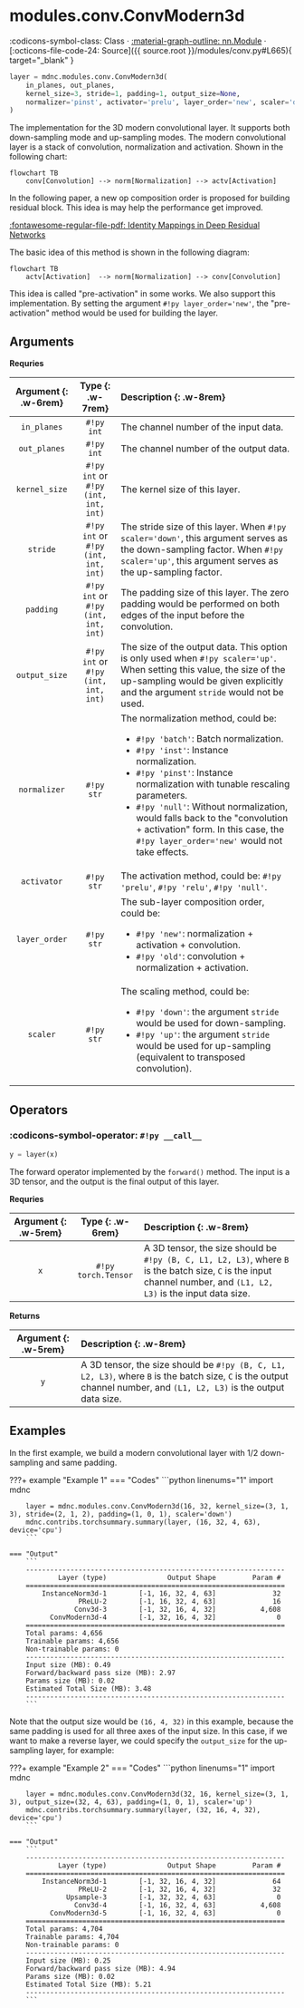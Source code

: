 # modules.conv.ConvModern3d

:codicons-symbol-class: Class · [:material-graph-outline: nn.Module][torch-module] · [:octicons-file-code-24: Source]({{ source.root }}/modules/conv.py#L665){ target="_blank" }

```python
layer = mdnc.modules.conv.ConvModern3d(
    in_planes, out_planes,
    kernel_size=3, stride=1, padding=1, output_size=None,
    normalizer='pinst', activator='prelu', layer_order='new', scaler='down'
)
```

The implementation for the 3D modern convolutional layer. It supports both down-sampling mode and up-sampling modes. The modern convolutional layer is a stack of convolution, normalization and activation. Shown in the following chart:

```mermaid
flowchart TB
    conv[Convolution] --> norm[Normalization] --> actv[Activation]
```

In the following paper, a new op composition order is proposed for building residual block. This idea is may help the performance get improved.

[:fontawesome-regular-file-pdf: Identity Mappings in Deep Residual Networks](https://arxiv.org/abs/1603.05027)

The basic idea of this method is shown in the following diagram:

```mermaid
flowchart TB
    actv[Activation]  --> norm[Normalization] --> conv[Convolution]
```

This idea is called "pre-activation" in some works. We also support this implementation. By setting the argument `#!py layer_order='new'`, the "pre-activation" method would be used for building the layer.

## Arguments

**Requries**

| Argument {: .w-6rem} | Type {: .w-7rem} | Description {: .w-8rem} |
| :------: | :-----: | :---------- |
| `in_planes` | `#!py int` | The channel number of the input data. |
| `out_planes` | `#!py int` | The channel number of the output data. |
| `kernel_size` | `#!py int` or<br>`#!py (int, int, int)` | The kernel size of this layer. |
| `stride` | `#!py int` or<br>`#!py (int, int, int)` | The stride size of this layer. When `#!py scaler='down'`, this argument serves as the down-sampling factor. When `#!py scaler='up'`, this argument serves as the up-sampling factor. |
| `padding` | `#!py int` or<br>`#!py (int, int, int)` | The padding size of this layer. The zero padding would be performed on both edges of the input before the convolution. |
| `output_size` | `#!py int` or<br>`#!py (int, int, int)` | The size of the output data. This option is only used when `#!py scaler='up'`. When setting this value, the size of the up-sampling would be given explicitly and the argument `stride` would not be used. |
| `normalizer` | `#!py str` | The normalization method, could be: <ul> <li>`#!py 'batch'`: Batch normalization.</li> <li>`#!py 'inst'`: Instance normalization.</li> <li>`#!py 'pinst'`: Instance normalization with tunable rescaling parameters.</li> <li>`#!py 'null'`: Without normalization, would falls back to the "convolution + activation" form. In this case, the `#!py layer_order='new'` would not take effects.</li> </ul> |
| `activator` | `#!py str` | The activation method, could be: `#!py 'prelu'`, `#!py 'relu'`, `#!py 'null'`. |
| `layer_order` | `#!py str` | The sub-layer composition order, could be: <ul> <li>`#!py 'new'`: normalization + activation + convolution.</li> <li>`#!py 'old'`: convolution + normalization + activation.</li> </ul> |
| `scaler` | `#!py str` | The scaling method, could be: <ul> <li>`#!py 'down'`: the argument `stride` would be used for down-sampling.</li> <li>`#!py 'up'`: the argument `stride` would be used for up-sampling (equivalent to transposed convolution).</li> </ul> |

## Operators

### :codicons-symbol-operator: `#!py __call__`

```python
y = layer(x)
```

The forward operator implemented by the `forward()` method. The input is a 3D tensor, and the output is the final output of this layer.

**Requries**

| Argument {: .w-5rem} | Type {: .w-6rem} | Description {: .w-8rem} |
| :------: | :-----: | :---------- |
| `x` | `#!py torch.Tensor` | A 3D tensor, the size should be `#!py (B, C, L1, L2, L3)`, where `B` is the batch size, `C` is the input channel number, and `(L1, L2, L3)` is the input data size. |

**Returns**

| Argument {: .w-5rem} | Description {: .w-8rem} |
| :------: | :---------- |
| `y` | A 3D tensor, the size should be `#!py (B, C, L1, L2, L3)`, where `B` is the batch size, `C` is the output channel number, and `(L1, L2, L3)` is the output data size. |

## Examples

In the first example, we build a modern convolutional layer with 1/2 down-sampling and same padding.

???+ example "Example 1"
    === "Codes"
        ```python linenums="1"
        import mdnc

        layer = mdnc.modules.conv.ConvModern3d(16, 32, kernel_size=(3, 1, 3), stride=(2, 1, 2), padding=(1, 0, 1), scaler='down')
        mdnc.contribs.torchsummary.summary(layer, (16, 32, 4, 63), device='cpu')
        ```

    === "Output"
        ```
        ----------------------------------------------------------------
                Layer (type)               Output Shape         Param #
        ================================================================
            InstanceNorm3d-1        [-1, 16, 32, 4, 63]              32
                     PReLU-2        [-1, 16, 32, 4, 63]              16
                    Conv3d-3        [-1, 32, 16, 4, 32]           4,608
              ConvModern3d-4        [-1, 32, 16, 4, 32]               0
        ================================================================
        Total params: 4,656
        Trainable params: 4,656
        Non-trainable params: 0
        ----------------------------------------------------------------
        Input size (MB): 0.49
        Forward/backward pass size (MB): 2.97
        Params size (MB): 0.02
        Estimated Total Size (MB): 3.48
        ----------------------------------------------------------------
        ```

Note that the output size would be `(16, 4, 32)` in this example, because the same padding is used for all three axes of the input size. In this case, if we want to make a reverse layer, we could specify the `output_size` for the up-sampling layer, for example:

???+ example "Example 2"
    === "Codes"
        ```python linenums="1"
        import mdnc

        layer = mdnc.modules.conv.ConvModern3d(32, 16, kernel_size=(3, 1, 3), output_size=(32, 4, 63), padding=(1, 0, 1), scaler='up')
        mdnc.contribs.torchsummary.summary(layer, (32, 16, 4, 32), device='cpu')
        ```

    === "Output"
        ```
        ----------------------------------------------------------------
                Layer (type)               Output Shape         Param #
        ================================================================
            InstanceNorm3d-1        [-1, 32, 16, 4, 32]              64
                     PReLU-2        [-1, 32, 16, 4, 32]              32
                  Upsample-3        [-1, 32, 32, 4, 63]               0
                    Conv3d-4        [-1, 16, 32, 4, 63]           4,608
              ConvModern3d-5        [-1, 16, 32, 4, 63]               0
        ================================================================
        Total params: 4,704
        Trainable params: 4,704
        Non-trainable params: 0
        ----------------------------------------------------------------
        Input size (MB): 0.25
        Forward/backward pass size (MB): 4.94
        Params size (MB): 0.02
        Estimated Total Size (MB): 5.21
        ----------------------------------------------------------------
        ```

[torch-module]:https://pytorch.org/docs/stable/generated/torch.nn.Module.html "torch.nn.Module"
